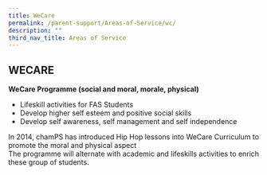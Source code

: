```yaml
---
title: WeCare
permalink: /parent-support/Areas-of-Service/wc/
description: ""
third_nav_title: Areas of Service
---
```

## WECARE

**WeCare Programme (social and moral, morale, physical)**
*   Lifeskill activities for FAS Students
*   Develop higher self esteem and positive social skills
*   Develop self awareness, self management and self independence

In 2014, chamPS has introduced Hip Hop lessons into WeCare Curriculum to promote the moral and physical aspect <br>
The programme will alternate with academic and lifeskills activities to enrich these group of students.